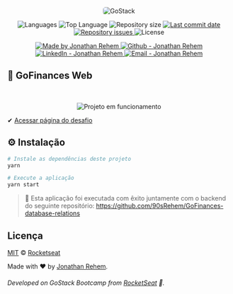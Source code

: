 <p align="center">
    <img alt="GoStack" src="https://storage.googleapis.com/golden-wind/bootcamp-gostack/header-desafios-new.png" style="border-radius:5px;"/>
</p>

<p align="center">
  <img alt="Languages" src="https://img.shields.io/github/languages/count/90sRehem/GoFinances">
  <img alt="Top Language" src="https://img.shields.io/github/languages/top/90sRehem/GoFinances">
  <img alt="Repository size" src="https://img.shields.io/github/repo-size/90sRehem/GoFinances">
  <a href="https://github.com/90sRehem/GoFinances/commits/master">
    <img alt="Last commit date" src="https://img.shields.io/github/last-commit/90sRehem/GoFinances">
  </a>
   <a href="https://github.com/90sRehem/GoFinances/issues">
    <img alt="Repository issues" src="https://img.shields.io/github/issues/90sRehem/GoFinances">
  </a>
  <img alt="License" src="https://img.shields.io/github/license/90sRehem/GoFinances">
</p>

<p align="center">

  <a href="https://www.linkedin.com/in/jonathan-rehem-7101171a5/" target="_blank">
    <img alt="Made by Jonathan Rehem" src="https://img.shields.io/badge/made%20by-Jonathan_Rehem-informational">
  </a>
  <a href="https://github.com/90sRehem" target="_blank" >
    <img alt="Github - Jonathan Rehem" src="https://img.shields.io/badge/Github--%23F8952D?style=social&logo=github">
  </a>
  <a href="https://www.linkedin.com/in/jonathan-rehem-7101171a5/" target="_blank" >
    <img alt="LinkedIn - Jonathan Rehem" src="https://img.shields.io/badge/Linkedin--%23F8952D?style=social&logo=linkedin">
  </a>
  <a href="mailto:jonathan.de.oliveira@live.com" target="_blank" >
    <img alt="Email - Jonathan Rehem" src="https://img.shields.io/badge/Email--%23F8952D?style=social&logo=gmail">
  </a>
</p>

## :rocket: GoFinances Web

<br />
<p align="center">
<img alt="Projeto em funcionamento" src="https://media.giphy.com/media/Qw8aa54MCFyYhWzbNd/giphy.gif">
</p>

✔ [Acessar página do desafio](https://github.com/Rocketseat/bootcamp-gostack-desafios/tree/master/desafio-fundamentos-reactjs)

## ⚙️ Instalação

```Bash
# Instale as dependências deste projeto
yarn

# Execute a aplicação
yarn start
```

> 🚧 Esta aplicação foi executada com êxito juntamente com o backend do seguinte repositório: https://github.com/90sRehem/GoFinances-database-relations

## Licença

[MIT](./LICENSE) &copy; [Rocketseat](https://rocketseat.com.br/)

Made with :heart: by <a href="https://www.linkedin.com/in/jonathan-rehem-7101171a5/" target="blank">Jonathan Rehem</a>.
###### Developed on GoStack Bootcamp from [RocketSeat](https://rocketseat.com.br) :rocket:.
